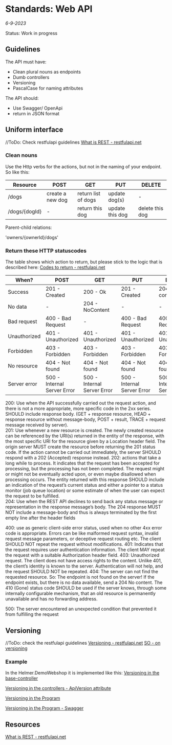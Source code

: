 # Standards: Web API

*6-9-2023*

Status: Work in progress

## Guidelines

The API must have:

- Clean plural nouns as endpoints
- Dumb controllers
- Versioning
- PascalCase for naming attributes

The API should:

- Use Swagger/ OpenApi
- return in JSON format

## Uniform interface

//ToDo: Check restfulapi guidelines [What is REST - restfulapi.net](https://restfulapi.net/)

### Clean nouns

Use the Http verbs for the actions, but not in the naming of your endpoint. So like this:

| Resource      | POST             | GET                 | PUT             | DELETE          |
|---------------|------------------|---------------------|-----------------|-----------------|
| /dogs         | create a new dog | return list of dogs | update dog(s)   | -               |
| /dogs/{dogId} | -                | return this dog     | update this dog | delete this dog |

Parent-child relations:

'owners/{ownerId}/dogs'

### Return these HTTP statuscodes

The table shows which action to return, but please stick to the logic that is described
here: [Codes to return - restfulapi.net](https://restfulapi.net/http-status-codes/)

| When?        | POST                        | GET                         | PUT                         | DELETE                      |
|--------------|-----------------------------|-----------------------------|-----------------------------|-----------------------------|
| Success      | 201 - Created               | 200 - Ok                    | 201 - Created               | 204 - No content            |
| No data      | -                           | 204 - NoContent             | -                           | -                           |
| Bad request  | 400 - Bad Request           | -                           | 400 - Bad Request           | 400 - Bad Request           |
| Unauthorized | 401 - Unauthorized          | 401 - Unauthorized          | 401 - Unauthorized          | 401 - Unauthorized          |
| Forbidden    | 403 - Forbidden             | 403 - Forbidden             | 403 - Forbidden             | 403 - Forbidden             |
| No resource  | 404 - Not found             | 404 - Not found             | 404 - Not found             | 404 - Not found             |
| Server error | 500 - Internal Server Error | 500 - Internal Server Error | 500 - Internal Server Error | 500 - Internal Server Error |

200: Use when the API successfully carried out the request action, and there is not a more appropriate, more specific
code in the 2xx series. SHOULD include response body. (GET + response resource, HEAD + response resource without
message-body, POST + result, TRACE + request message received by server).  
201: Use whenever a new resource is created. The newly created resource can be referenced by the URI(s) returned in the
entity of the response, with the most specific URI for the resource given by a Location header field. The origin server
MUST create the resource before returning the 201 status code. If the action cannot be carried out immediately, the
server SHOULD respond with a 202 (Accepted) response instead.
202: actions that take a long while to process. It indicates that the request has been accepted for processing, but the
processing has not been completed. The request might or might not be eventually acted upon, or even maybe disallowed
when processing occurs. The entity returned with this response SHOULD include an indication of the request’s current
status and either a pointer to a status monitor (job queue location) or some estimate of when the user can expect the
request to be fulfilled.  
204: Use when the REST API declines to send back any status message or representation in the response message’s body.
The 204 response MUST NOT include a message-body and thus is always terminated by the first empty line after the header
fields

400: use as generic client-side error status, used when no other 4xx error code is appropriate. Errors can be like
malformed request syntax, invalid request message parameters, or deceptive request routing etc. The client SHOULD NOT
repeat the request without modifications.
401: Indicates that the request requires user authentication information. The client MAY repeat the request with a
suitable Authorization header field.
403: Unauthorized request. The client does not have access rights to the content. Unlike 401, the client’s identity is
known to the server. Authentication will not help, and the request SHOULD NOT be repeated.
404: The server can not find the requested resource. So: The endpoint is not found on the server! If the endpoint
exists, but there is no data available, send a 204 No content. The 410 (Gone) status code SHOULD be used if the server
knows, through some internally configurable mechanism, that an old resource is permanently unavailable and has no
forwarding address.

500: The server encountered an unexpected condition that prevented it from fulfilling the request

## Versioning

//ToDo: check the restfulapi guidelines [Versioning - restfulapi.net](https://restfulapi.net/versioning/)
[SO - on versioning](https://stackoverflow.com/questions/42371582/asp-net-api-versioning)

### Example

In the Helmer.DemoWebshop it is implemented like this:
[Versioning in the base-controller](https://github.com/HelmerDenDekker/HelmerDemo.WebShop/blob/8398257caab7d848f3f679dc5e7ffca517621fed/HelmerDemo.WebShop.Presentation/Helpers/BaseApiController.cs#L9)

[Versioning in the controllers - ApiVersion attribute](https://github.com/HelmerDenDekker/HelmerDemo.WebShop/blob/8398257caab7d848f3f679dc5e7ffca517621fed/HelmerDemo.WebShop.Presentation/Controllers/CustomerController.cs#L7)

[Versioning in the Program](https://github.com/HelmerDenDekker/HelmerDemo.WebShop/blob/8398257caab7d848f3f679dc5e7ffca517621fed/HelmerDemo.WebShop.Presentation/Program.cs#L47-L52)

[Versioning in the Program - Swagger](https://github.com/HelmerDenDekker/HelmerDemo.WebShop/blob/8398257caab7d848f3f679dc5e7ffca517621fed/HelmerDemo.WebShop.Presentation/Program.cs#L71-L78)

## Resources

[What is REST - restfulapi.net](https://restfulapi.net/)